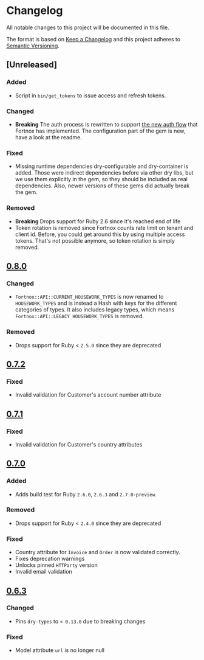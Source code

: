 # Changelog

All notable changes to this project will be documented in this file.

The format is based on [Keep a Changelog](http://keepachangelog.com/en/1.0.0/)
and this project adheres to
[Semantic Versioning](http://semver.org/spec/v2.0.0.html).

## [Unreleased]

### Added

- Script in `bin/get_tokens` to issue access and refresh tokens.

### Changed

- **Breaking** The auth process is rewritten to support
  [the new auth flow](https://developer.fortnox.se/general/authentication/) that
  Fortnox has implemented. The configuration part of the gem is new, have a look
  at the readme.

### Fixed

- Missing runtime dependencies dry-configurable and dry-container is added.
  Those were indirect dependencies before via other dry libs, but we use them
  explicitly in the gem, so they should be included as real dependencies. Also,
  newer versions of these gems did actually break the gem.

### Removed

- **Breaking** Drops support for Ruby 2.6 since it's reached end of life
- Token rotation is removed since Fortnox counts rate limit on tenant and client
  id. Before, you could get around this by using multiple access tokens. That's
  not possible anymore, so token rotation is simply removed.

## [0.8.0]

### Changed

- `Fortnox::API::CURRENT_HOUSEWORK_TYPES` is now renamed to `HOUSEWORK_TYPES`
  and is instead a Hash with keys for the different categories of types. It also
  includes legacy types, which means `Fortnox::API::LEGACY_HOUSEWORK_TYPES` is
  removed.

### Removed

- Drops support for Ruby < `2.5.0` since they are deprecated

## [0.7.2]

### Fixed

- Invalid validation for Customer's account number attribute

## [0.7.1]

### Fixed

- Invalid validation for Customer's country attributes

## [0.7.0]

### Added

- Adds build test for Ruby `2.6.0`, `2.6.3` and `2.7.0-preview`.

### Removed

- Drops support for Ruby < `2.4.0` since they are deprecated

### Fixed

- Country attribute for `Invoice` and `Order` is now validated correctly.
- Fixes deprecation warnings
- Unlocks pinned `HTTParty` version
- Invalid email validation

## [0.6.3]

### Changed

- Pins `dry-types` to `< 0.13.0` due to breaking changes

### Fixed

- Model attribute `url` is no longer null

[0.8.0]: https://github.com/accodeing/fortnox-api/compare/v0.7.2...v0.8.0
[0.7.2]: https://github.com/accodeing/fortnox-api/compare/v0.7.1...v0.7.2
[0.7.1]: https://github.com/accodeing/fortnox-api/compare/v0.7.0...v0.7.1
[0.7.0]: https://github.com/accodeing/fortnox-api/compare/v0.6.3...v0.7.0
[0.6.3]: https://github.com/accodeing/fortnox-api/compare/v0.6.2...v0.6.3
